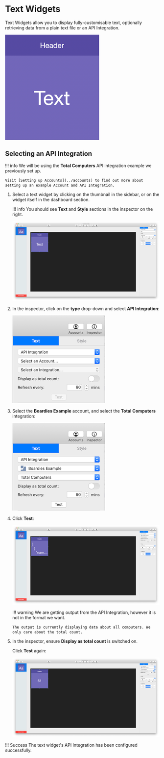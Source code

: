 # Text Widgets

Text Widgets allow you to display fully-customisable text, optionally retrieving data from a plain text file or an API Integration.

![Text](images/text.png)

## Selecting an API Integration

!!! info
    We will be using the **Total Computers** API integration example we previously set up.

    Visit [Setting up Accounts](../accounts) to find out more about setting up an example Account and API Integration.

1.  Select a text widget by clicking on the thumbnail in the sidebar, or on the widget itself in the dashboard section.

    !!! info
        You should see **Text** and **Style** sections in the inspector on the right.

    ![Select](images/text%20select.png)

1.  In the inspector, click on the **type** drop-down and select **API Integration**:

    ![Type](images/text%20type.png)

1.  Select the **Boardies Example** account, and select the **Total Computers** integration:

    ![Integration](images/text%20integration.png)

1.  Click **Test**:

    ![Test](images/text%20test.png)

    !!! warning
        We are getting output from the API Integration, however it is not in the format we want.

        The output is currently displaying data about all computers. We only care about the total count.

1.  In the inspector, ensure **Display as total count** is switched on.

    Click **Test** again:

    ![Test Total Count](images/text%20test%20total%20count.png)

!!! Success
    The text widget's API Integration has been configured successfully.
